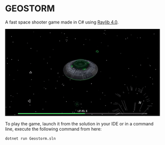 # GEOSTORM

A fast space shooter game made in C# using [Raylib 4.0](https://www.raylib.com/).

![Gameplay](./gameplay.gif)

To play the game, launch it from the solution in your IDE or in a command line, execute the following command from here:

```shell
dotnet run Geostorm.sln
```
